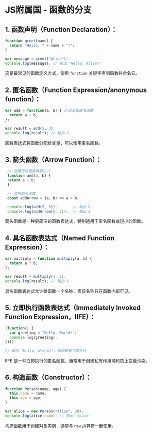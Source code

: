 
# **JS附属国** - **函数的分支**

## 1. **函数声明（Function Declaration）：**

   ```javascript
   function greet(name) {
     return "Hello, " + name + "!";
   }

   var message = greet("Alice");
   console.log(message); // 输出 "Hello, Alice!"
   ```

   这是最常见的函数定义方式，使用 `function` 关键字声明函数并命名它。

## 2. **匿名函数（Function Expression/anonymous function）：**

   ```javascript
   var add = function(a, b) { //这里是匿名函数
     return a + b;
   };

   var result = add(5, 3);
   console.log(result); // 输出 8
   ```

   函数表达式将函数分配给变量，可以使用匿名函数。

## 3. **箭头函数（Arrow Function）：**

   ```javascript
    // 使用传统函数声明方式
    function add(a, b) {
    return a + b;
    }

    // 使用箭头函数
    const addArrow = (a, b) => a + b;

    console.log(add(5, 3));       // 输出 8
    console.log(addArrow(5, 3));  // 输出 8
   ```

   箭头函数是一种更简洁的函数表达式，特别适用于匿名函数或短小的函数。

## 4. **具名函数表达式（Named Function Expression）：**

   ```javascript
   var multiply = function multiply(a, b) {
     return a * b;
   };

   var result = multiply(4, 2);
   console.log(result); // 输出 8
   ```

   具名函数表达式允许给函数一个名称，但该名称只在函数内部可见。

## 5. **立即执行函数表达式（Immediately Invoked Function Expression，IIFE）：**

   ```javascript
   (function() {
     var greeting = "Hello, World!";
     console.log(greeting);
   })();

   // 输出 "Hello, World!"，该函数被立即执行
   ```

   IIFE 是一种立即执行的匿名函数，通常用于创建私有作用域和防止变量污染。

## 6. **构造函数（Constructor）：**

   ```javascript
   function Person(name, age) {
     this.name = name;
     this.age = age;
   }

   var alice = new Person("Alice", 30);
   console.log(alice.name); // 输出 "Alice"
   ```

   构造函数用于创建对象实例，通常与 `new` 运算符一起使用。

